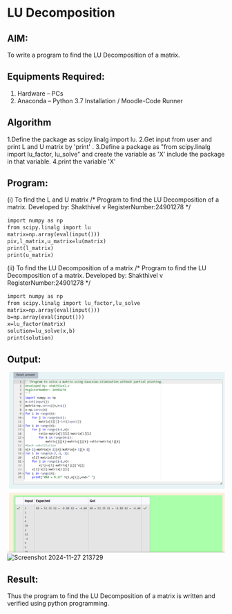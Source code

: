 # LU Decomposition 

## AIM:
To write a program to find the LU Decomposition of a matrix.

## Equipments Required:
1. Hardware – PCs
2. Anaconda – Python 3.7 Installation / Moodle-Code Runner

## Algorithm
1.Define the package as scipy.linalg import lu.
2.Get input from user and print L and U matrix by 'print' .
3.Define a package as "from scipy.linalg import lu_factor, lu_solve" and create the variable as 'X' include the package in that variable.
4.print the variable 'X'
## Program:
(i) To find the L and U matrix
/*
Program to find the LU Decomposition of a matrix.
Developed by: Shakthivel v
RegisterNumber:24901278 
*/
```
import numpy as np
from scipy.linalg import lu
matrix=np.array(eval(input()))
piv,l_matrix,u_matrix=lu(matrix)
print(l_matrix)
print(u_matrix)
```
(ii) To find the LU Decomposition of a matrix
/*
Program to find the LU Decomposition of a matrix.
Developed by: Shakthivel v
RegisterNumber:24901278 
*/
```
import numpy as np
from scipy.linalg import lu_factor,lu_solve
matrix=np.array(eval(input()))
b=np.array(eval(input()))
x=lu_factor(matrix)
solution=lu_solve(x,b)
print(solution)
```
## Output:
![image 1](<Screenshot 2024-11-26 224429.png>)
![Screenshot 2024-11-27 213729](https://github.com/user-attachments/assets/4794b843-cf7c-42c6-b30e-96dc4527fac1)

## Result:
Thus the program to find the LU Decomposition of a matrix is written and verified using python programming.

